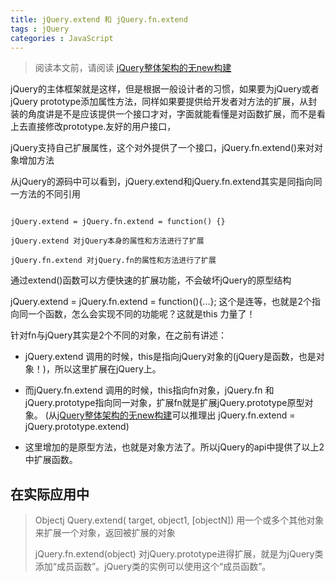 ```yaml
---
title: jQuery.extend 和 jQuery.fn.extend
tags : jQuery
categories : JavaScript
---
```



>  阅读本文前，请阅读  [jQuery整体架构的无new构建](/2016/03/18/jQuery-globle)
> 

jQuery的主体框架就是这样，但是根据一般设计者的习惯，如果要为jQuery或者jQuery prototype添加属性方法，同样如果要提供给开发者对方法的扩展，从封装的角度讲是不是应该提供一个接口才对，字面就能看懂是对函数扩展，而不是看上去直接修改prototype.友好的用户接口，

jQuery支持自己扩展属性，这个对外提供了一个接口，jQuery.fn.extend()来对对象增加方法

从jQuery的源码中可以看到，jQuery.extend和jQuery.fn.extend其实是同指向同一方法的不同引用

```

jQuery.extend = jQuery.fn.extend = function() {}

jQuery.extend 对jQuery本身的属性和方法进行了扩展

jQuery.fn.extend 对jQuery.fn的属性和方法进行了扩展 

```

通过extend()函数可以方便快速的扩展功能，不会破坏jQuery的原型结构

jQuery.extend = jQuery.fn.extend = function(){...}; 这个是连等，也就是2个指向同一个函数，怎么会实现不同的功能呢？这就是this 力量了！

针对fn与jQuery其实是2个不同的对象，在之前有讲述：

- jQuery.extend 调用的时候，this是指向jQuery对象的(jQuery是函数，也是对象！)，所以这里扩展在jQuery上。

- 而jQuery.fn.extend 调用的时候，this指向fn对象，jQuery.fn 和jQuery.prototype指向同一对象，扩展fn就是扩展jQuery.prototype原型对象。 (从[jQuery整体架构的无new构建](/2016/03/18/jQuery-globle)可以推理出 jQuery.fn.extend = jQuery.prototype.extend)

- 这里增加的是原型方法，也就是对象方法了。所以jQuery的api中提供了以上2中扩展函数。

## 在实际应用中

> Objectj Query.extend( target, object1, [objectN])   用一个或多个其他对象来扩展一个对象，返回被扩展的对象
>
> jQuery.fn.extend(object) 对jQuery.prototype进得扩展，就是为jQuery类添加“成员函数”。jQuery类的实例可以使用这个“成员函数”。